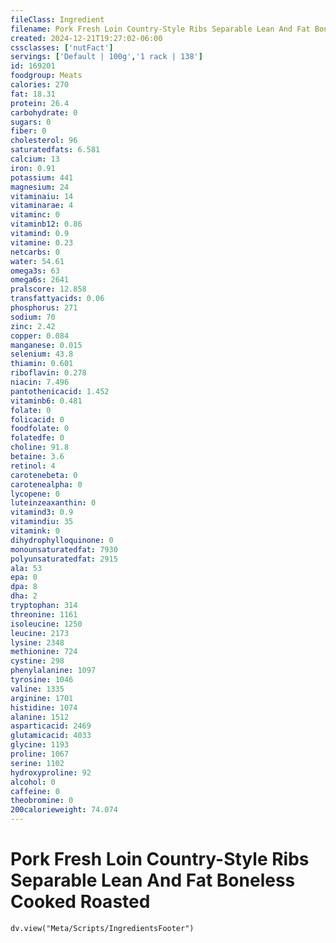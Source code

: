 ```yaml
---
fileClass: Ingredient
filename: Pork Fresh Loin Country-Style Ribs Separable Lean And Fat Boneless Cooked Roasted
created: 2024-12-21T19:27:02-06:00
cssclasses: ['nutFact']
servings: ['Default | 100g','1 rack | 138']
id: 169201
foodgroup: Meats
calories: 270
fat: 18.31
protein: 26.4
carbohydrate: 0
sugars: 0
fiber: 0
cholesterol: 96
saturatedfats: 6.581
calcium: 13
iron: 0.91
potassium: 441
magnesium: 24
vitaminaiu: 14
vitaminarae: 4
vitaminc: 0
vitaminb12: 0.86
vitamind: 0.9
vitamine: 0.23
netcarbs: 0
water: 54.61
omega3s: 63
omega6s: 2641
pralscore: 12.858
transfattyacids: 0.06
phosphorus: 271
sodium: 70
zinc: 2.42
copper: 0.084
manganese: 0.015
selenium: 43.8
thiamin: 0.601
riboflavin: 0.278
niacin: 7.496
pantothenicacid: 1.452
vitaminb6: 0.481
folate: 0
folicacid: 0
foodfolate: 0
folatedfe: 0
choline: 91.8
betaine: 3.6
retinol: 4
carotenebeta: 0
carotenealpha: 0
lycopene: 0
luteinzeaxanthin: 0
vitamind3: 0.9
vitamindiu: 35
vitamink: 0
dihydrophylloquinone: 0
monounsaturatedfat: 7930
polyunsaturatedfat: 2915
ala: 53
epa: 0
dpa: 8
dha: 2
tryptophan: 314
threonine: 1161
isoleucine: 1250
leucine: 2173
lysine: 2348
methionine: 724
cystine: 298
phenylalanine: 1097
tyrosine: 1046
valine: 1335
arginine: 1701
histidine: 1074
alanine: 1512
asparticacid: 2469
glutamicacid: 4033
glycine: 1193
proline: 1067
serine: 1102
hydroxyproline: 92
alcohol: 0
caffeine: 0
theobromine: 0
200calorieweight: 74.074
---
```


# Pork Fresh Loin Country-Style Ribs Separable Lean And Fat Boneless Cooked Roasted

```dataviewjs
dv.view("Meta/Scripts/IngredientsFooter")
```